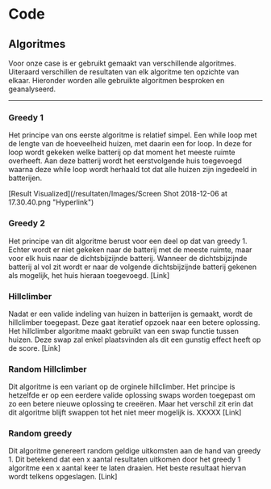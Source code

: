 # Code
## Algoritmes
Voor onze case is er gebruikt gemaakt van verschillende algoritmes. Uiteraard
verschillen de resultaten van elk algoritme ten opzichte van elkaar.
Hieronder worden alle gebruikte algoritmen besproken en geanalyseerd.

---
### Greedy 1
Het principe van ons eerste algoritme is relatief simpel. Een while loop
met de lengte van de hoeveelheid huizen, met daarin een for loop. In deze
for loop wordt gekeken welke batterij op dat moment het meeste ruimte overheeft.
Aan deze batterij wordt het eerstvolgende huis toegevoegd waarna deze while loop
wordt herhaald tot dat alle huizen zijn ingedeeld in batterijen.

[Result Visualized](/resultaten/Images/Screen Shot 2018-12-06 at 17.30.40.png "Hyperlink")


### Greedy 2
Het principe van dit algoritme berust voor een deel op dat van greedy 1.
Echter wordt er niet gekeken naar de batterij met de meeste ruimte, maar voor
elk huis naar de dichtsbijzijnde batterij. Wanneer de dichtsbijzijnde batterij
al vol zit wordt er naar de volgende dichtsbijzijnde batterij gekenen als
mogelijk, het huis hieraan toegevoegd.
[Link]

### Hillclimber
Nadat er een valide indeling van huizen in batterijen is gemaakt, wordt de
hillclimber toegepast. Deze gaat iteratief opzoek naar een betere oplossing.
Het hillclimber algoritme maakt gebruikt van een swap functie tussen huizen.
Deze swap zal enkel plaatsvinden als dit een gunstig effect heeft op de score.
[Link]

### Random Hillclimber
Dit algoritme is een variant op de orginele hillclimber. Het principe
is hetzelfde er op een eerdere valide oplossing swaps worden toegepast om
zo een betere nieuwe oplossing te creeëren. Maar het verschil zit erin dat dit
algoritme blijft swappen tot het niet meer mogelijk is. XXXXX
[Link]

### Random greedy
Dit algoritme genereert random geldige uitkomsten aan de hand van greedy 1.
Dit betekend dat een x aantal resultaten uitkomen door het greedy 1 algoritme
een x aantal keer te laten draaien. Het beste resultaat hiervan wordt telkens
opgeslagen.
[Link]
